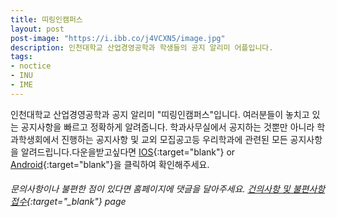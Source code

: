 ```yaml
---
title: 띠링인캠퍼스
layout: post
post-image: "https://i.ibb.co/j4VCXN5/image.jpg"
description: 인천대학교 산업경영공학과 학생들의 공지 알리미 어플입니다.
tags:
- noctice
- INU
- IME
---
```


인천대학교 산업경영공학과 공지 알리미 "띠링인캠퍼스"입니다. 여러분들이 놓치고 있는 공지사항을 빠르고 정확하게 알려줍니다. 학과사무실에서 공지하는 것뿐만 아니라 학과학생회에서 진행하는 공지사항 및 교외 모집공고등 우리학과에 관련된 모든 공지사항을 알려드립니다.다운을받고싶다면 [IOS](https://www.apple.com/kr/app-store/){:target="blank"} or [Android]([https://pages.github.com/](https://play.google.com/store/games?hl=ko)){:target="blank"}을 클릭하여 확인해주세요.
	
###### 문의사항이나 불편한 점이 있다면 홈페이지에 댓글을 달아주세요. [건의사항 및 불편사항 접수](https://abdfhg.github.io/i-me_studio/blog/what-is-jekyll-how-to-use-it){:target="_blank"} page
